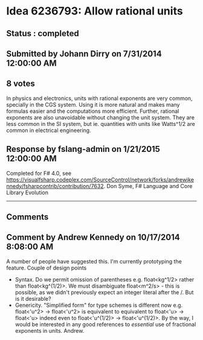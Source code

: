 # Idea 6236793: Allow rational units #

## Status : completed

## Submitted by Johann Dirry on 7/31/2014 12:00:00 AM

## 8 votes

In physics and electronics, units with rational exponents are very common, specially in the CGS system. Using it is more natural and makes many formulas easier and the computations more efficient.
Further, rational exponents are also unavoidable without changing the unit system. They are less common in the SI system, but ie. quantities with units like Watts^1/2 are common in electrical engineering.



## Response by fslang-admin on 1/21/2015 12:00:00 AM

Completed for F# 4.0, see https://visualfsharp.codeplex.com/SourceControl/network/forks/andrewjkennedy/fsharpcontrib/contribution/7632.
Don Syme, F# Language and Core Library Evolution

------------------------
## Comments


## Comment by Andrew Kennedy on 10/17/2014 8:08:00 AM
A number of people have suggested this. I'm currently prototyping the feature. Couple of design points
* Syntax. Do we permit omission of parentheses e.g. float<kg^1/2> rather than float<kg^(1/2)>. We must disambiguate float<m^2/s> - this is possible, as we didn't previously expect an integer literal after the /. But is it desirable?
* Genericity. "Simplified form" for type schemes is different now e.g. float<'u^2> -> float<'u^2> is equivalent to equivalent to float<'u> -> float<'u> indeed even to float<'u^(1/2)> -> float<'u^(1/2)>.
By the way, I would be interested in any good references to *essential* use of fractional exponents in units.
Andrew.

